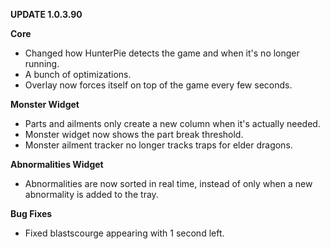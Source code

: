 **UPDATE 1.0.3.90**

**Core**

- Changed how HunterPie detects the game and when it's no longer running.
- A bunch of optimizations.
- Overlay now forces itself on top of the game every few seconds.

**Monster Widget**

- Parts and ailments only create a new column when it's actually needed.
- Monster widget now shows the part break threshold.
- Monster ailment tracker no longer tracks traps for elder dragons.

**Abnormalities Widget**

- Abnormalities are now sorted in real time, instead of only when a new abnormality is added to the tray.

**Bug Fixes**

- Fixed blastscourge appearing with 1 second left.
